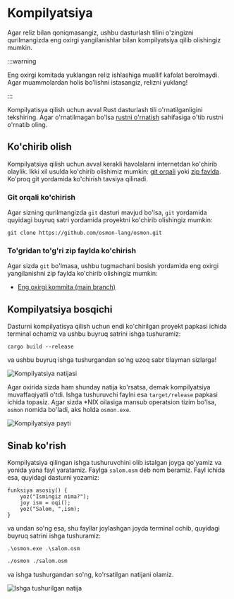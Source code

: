 # Kompilyatsiya

Agar reliz bilan qoniqmasangiz, ushbu dasturlash tilini o'zingizni qurilmangizda
eng oxirgi yangilanishlar bilan kompilyatsiya qilib olishingiz mumkin.

:::warning

Eng oxirgi komitada yuklangan reliz ishlashiga muallif kafolat berolmaydi. Agar
muammolardan holis bo'lishni istasangiz, relizni yuklang!

:::

Kompilyatisya qilish uchun avval Rust dasturlash tili o'rnatilganligini
tekshiring. Agar o'rnatilmagan bo'lsa [rustni o'rnatish](/devs/rust/install.md)
sahifasiga o'tib rustni o'rnatib oling.

## Ko'chirib olish

Kompilyatsiya qilish uchun avval kerakli havolalarni internetdan ko'chirib
olaylik. Ikki xil usulda ko'chirib olishimiz mumkin:
[git orqali](#git-orqali-kochirish) yoki
[zip faylda](#togridan-togri-zip-faylda-kochirish). Ko'proq git yordamida
ko'chirish tavsiya qilinadi.

### Git orqali ko'chirish

Agar sizning qurilmangizda `git` dasturi mavjud bo'lsa, `git` yordamida quyidagi
buyruq satri yordamida proyektni ko'chirib olishingiz mumkin:

```shell
git clone https://github.com/osmon-lang/osmon.git
```

### To'gridan to'g'ri zip faylda ko'chirish

Agar sizda `git` bo'lmasa, ushbu tugmachani bosish yordamida eng oxirgi
yangilanishni zip faylda ko'chirib olishingiz mumkin:

- [Eng oxirgi kommita (main branch)](https://github.com/osmon-lang/osmon/archive/refs/heads/main.zip)

## Kompilyatsiya bosqichi

Dasturni kompilyatisya qilish uchun endi ko'chirilgan proyekt papkasi ichida
terminal ochamiz va ushbu buyruq satrini ishga tushuramiz:

```shell
cargo build --release
```

va ushbu buyruq ishga tushurgandan so'ng uzoq sabr tilayman sizlarga!

![Kompilyatsiya natijasi](/devs/guide/compiled-binary.png)

Agar oxirida sizda ham shunday natija ko'rsatsa, demak kompilyatsiya
muvaffaqiyatli o'tdi. Ishga tushuruvchi faylni esa `target/release` papkasi
ichida topasiz. Agar sizda \*NIX oilasiga mansub operatsion tizim bo'lsa,
`osmon` nomida bo'ladi, aks holda `osmon.exe`.

![Kompilyatsiya payti](/devs/guide/osmon-compiled.png)

## Sinab ko'rish

Kompilyatsiya qilingan ishga tushuruvchini olib istalgan joyga qo'yamiz va
yonida yana fayl yaratamiz. Faylga `salom.osm` deb nom beramiz. Fayl ichida esa,
quyidagi dasturni yozamiz:

```
funksiya asosiy() {
    yoz("Ismingiz nima?");
    joy ism = oqi();
    yoz("Salom, ",ism);
}
```

va undan so'ng esa, shu fayllar joylashgan joyda terminal ochib, quyidagi buyruq
satrini ishga tushuramiz:

<CodeGroup>
  <CodeGroupItem title="Windows/Powershell" active>

```shell
.\osmon.exe .\salom.osm
```

  </CodeGroupItem>

  <CodeGroupItem title="*NIX/Bash">

```bash
./osmon ./salom.osm
```

  </CodeGroupItem>
</CodeGroup>

va ishga tushurgandan so'ng, ko'rsatilgan natijani olamiz.

![Ishga tushurilgan natija](/devs/guide/test-run.png)
